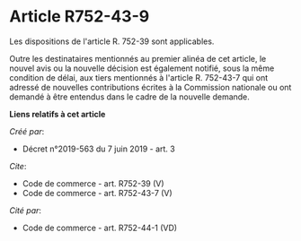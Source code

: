 # Article R752-43-9

Les dispositions de l'article R. 752-39 sont applicables. 

Outre les destinataires mentionnés au premier alinéa de cet article, le nouvel avis ou la nouvelle décision est également
notifié, sous la même condition de délai, aux tiers mentionnés à l'article R. 752-43-7 qui ont adressé de nouvelles
contributions écrites à la Commission nationale ou ont demandé à être entendus dans le cadre de la nouvelle demande.

**Liens relatifs à cet article**

_Créé par_:

  - Décret n°2019-563 du 7 juin 2019 - art. 3

_Cite_:

  - Code de commerce - art. R752-39 (V)
  - Code de commerce - art. R752-43-7 (V)

_Cité par_:

  - Code de commerce - art. R752-44-1 (VD)
